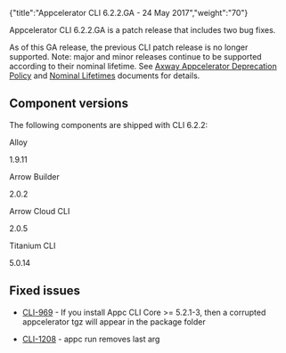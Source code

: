 {"title":"Appcelerator CLI 6.2.2.GA - 24 May 2017","weight":"70"} 

Appcelerator CLI 6.2.2.GA is a patch release that includes two bug fixes.

As of this GA release, the previous CLI patch release is no longer supported. Note: major and minor releases continue to be supported according to their nominal lifetime. See [Axway Appcelerator Deprecation Policy](/docs/appc/AMPLIFY_Appcelerator_Services_Overview/Axway_Appcelerator_Deprecation_Policy/) and [Nominal Lifetimes](/docs/appc/AMPLIFY_Appcelerator_Services_Overview/Axway_Appcelerator_Product_Lifecycle/#NominalLifetimes) documents for details.

## Component versions

The following components are shipped with CLI 6.2.2:

Alloy

1.9.11

Arrow Builder

2.0.2

Arrow Cloud CLI

2.0.5

Titanium CLI

5.0.14

## Fixed issues

*   [CLI-969](https://jira.appcelerator.org/browse/CLI-969) - If you install Appc CLI Core >= 5.2.1-3, then a corrupted appcelerator tgz will appear in the package folder
    
*   [CLI-1208](https://jira.appcelerator.org/browse/CLI-1208) - appc run removes last arg